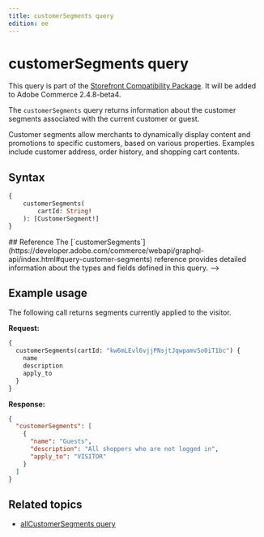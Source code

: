 ```yaml
---
title: customerSegments query
edition: ee
---
```


# customerSegments query

<InlineAlert variant="info" slots="text1" />

This query is part of the [Storefront Compatibility Package](https://experienceleague.adobe.com/developer/commerce/storefront/setup/storefront-compatibility/). It will be added to Adobe Commerce 2.4.8-beta4.

The `customerSegments` query returns information about the customer segments associated with the current customer or guest.

Customer segments allow merchants to dynamically display content and promotions to specific customers, based on various properties.
Examples include customer address, order history, and shopping cart contents.

## Syntax

```graphql
{
    customerSegments(
        cartId: String!
    ): [CustomerSegment!]
}
```

<!--->
## Reference

The [`customerSegments`](https://developer.adobe.com/commerce/webapi/graphql-api/index.html#query-customer-segments) reference provides detailed information about the types and fields defined in this query.
-->

## Example usage

The following call returns segments currently applied to the visitor.

**Request:**

```graphql
{
  customerSegments(cartId: "kw6mLEvl6vjjPNsjtJqwpamv5o0iT1bc") {
    name
    description
    apply_to
  }
}
```

**Response:**

```json
{
  "customerSegments": [
    {
      "name": "Guests",
      "description": "All shoppers who are not logged in",
      "apply_to": "VISITOR"
    }
  ]
}
```

## Related topics

*  [allCustomerSegments query](all-segments.md)
